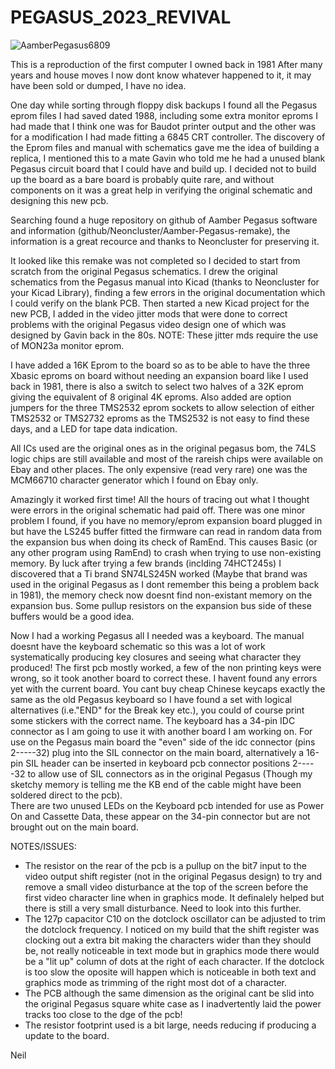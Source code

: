 # PEGASUS_2023_REVIVAL
![AamberPegasus6809](https://github.com/Neil427/PEGASUS_2023_REVIVAL/assets/67580691/e8e0ff9c-03bd-4ccc-b3fb-7b80d8bbb430)


This is a reproduction of the first computer I owned back in 1981
After many years and house moves I now dont know whatever happened to it, it may have been sold or dumped, I have no idea.

One day while sorting through floppy disk backups I found all the Pegasus eprom files I had saved dated 1988, including some extra monitor eproms I had made that I think one was for Baudot printer output and the other was for a modification I had made fitting a 6845 CRT controller.
The discovery of the Eprom files and manual with schematics gave me the idea of building a replica, I mentioned this to a mate Gavin who told me he had a unused blank Pegasus circuit board that I could have and build up.  I decided not to build up the board as a bare board is probably quite rare, and without components on it was a great help in verifying the original schematic and designing this new pcb.

Searching found a huge repository on github of Aamber Pegasus software and information (github/Neoncluster/Aamber-Pegasus-remake), the information is a great recource and thanks to Neoncluster for preserving it. 

It looked like this remake was not completed so I decided to start from scratch from the original Pegasus schematics.
I drew the original schematics from the Pegasus manual into Kicad (thanks to Neoncluster for your Kicad Library), finding a few errors in the original documentation which I could verify on the blank PCB. Then started a new Kicad project for the new PCB, I added in the video jitter mods that were done to correct problems with the original Pegasus video design one of which was designed by Gavin back in the 80s.   NOTE: These jitter mds require the use of MON23a monitor eprom.

I have added a 16K Eprom to the board so as to be able to have the three Xbasic eproms on board without needing an expansion board like I used back in 1981, there is also a switch to select two halves of a 32K eprom giving the equivalent of 8 original 4K eproms. 
Also added are option jumpers for the three TMS2532 eprom sockets to allow selection of either TMS2532 or TMS2732 eproms as the TMS2532 is not easy to find these days, and a LED for tape data indication. 

All ICs used are the original ones as in the original pegasus bom, the 74LS logic chips are still available and most of the rareish chips were available on Ebay and other places. The only expensive (read very rare) one was the MCM66710 character generator which I found on Ebay only.

Amazingly it worked first time! All the hours of tracing out what I thought were errors in the original schematic had paid off. 
There was one minor problem I found, if you have no memory/eprom expansion board plugged in but have the LS245 buffer fitted the firmware can read in random data from the expansion bus when doing its check of RamEnd. This causes Basic (or any other program using RamEnd) to crash when trying to use non-existing memory. By luck after trying a few brands (inclding 74HCT245s) I discovered that a Ti brand SN74LS245N worked (Maybe that brand was used in the original Pegasus as I dont remember this being a problem back in 1981), the memory check now doesnt find non-existant memory on the expansion bus. Some pullup resistors on the expansion bus side of these buffers would be a good idea.

Now I had a working Pegasus all I needed was a keyboard. The manual doesnt have the keyboard schematic so this was a lot of work systematically producing key closures and seeing what character they produced!  The first pcb mostly worked, a few of the non printing keys were wrong, so it took another board to correct these. I havent found any errors yet with the current board.  You cant buy cheap Chinese keycaps exactly the same as the old Pegasus keyboard so I have found a set with logical alternatives (i.e."END" for the Break key etc.), you could of course print some stickers with the correct name.
The keyboard has a 34-pin IDC connector as I am going to use it with another board I am working on. For use on the Pegasus main board the "even" side of the idc connector (pins 2-----32) plug into the SIL connector on the main board, alternatively a 16-pin SIL header can be inserted in keyboard pcb connector positions 2-----32 to allow use of SIL connectors as in the original Pegasus (Though my sketchy memory is telling me the KB end of the cable might have been soldered direct to the pcb).  
There are two unused LEDs on the Keyboard pcb intended for use as Power On and Cassette Data, these appear on the 34-pin connector but are not brought out on the main board.


NOTES/ISSUES:
- The resistor on the rear of the pcb is a pullup on the bit7 input to the video output shift register (not in the original Pegasus design) to try and remove a small video disturbance at the top of the screen before the first video character line when in graphics mode. It definalely helped but there is still a very small disturbance. Need to look into this further.
- The 127p capacitor C10 on the dotclock oscillator can be adjusted to trim the dotclock frequency. I noticed on my build that the shift register was clocking out a extra bit making the characters wider than they should be, not really noticeable in text mode but in graphics mode there would be a "lit up" column of dots at the right of each character.  If the dotclock is too slow the oposite will happen which is noticeable in both text and graphics mode as trimming of the right most dot of a character. 
- The PCB although the same dimension as the original cant be slid into the original Pegasus square white case as I inadvertently laid the power tracks too close to the dge of the pcb!
- The resistor footprint used is a bit large, needs reducing if producing a update to the board.
  


Neil


